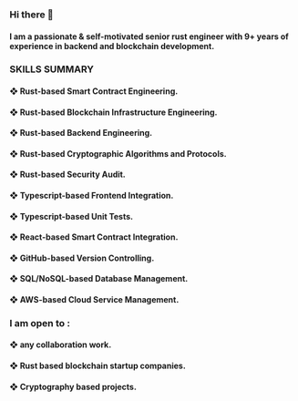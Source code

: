 ### Hi there 👋

#### I am a passionate & self-motivated senior rust engineer with 9+ years of experience in backend and blockchain development.

### SKILLS SUMMARY

#### ❖	Rust-based Smart Contract Engineering.
#### ❖	Rust-based Blockchain Infrastructure Engineering.
#### ❖	Rust-based Backend Engineering.
#### ❖	Rust-based Cryptographic Algorithms and Protocols.
#### ❖	Rust-based Security Audit.
#### ❖	Typescript-based Frontend Integration.
#### ❖	Typescript-based Unit Tests.
#### ❖	React-based Smart Contract Integration.
#### ❖	GitHub-based Version Controlling.
#### ❖	SQL/NoSQL-based Database Management.
#### ❖	AWS-based Cloud Service Management. 

### I am open to : 

#### ❖	any collaboration work.
#### ❖	Rust based blockchain startup companies.
#### ❖	Cryptography based projects. 
